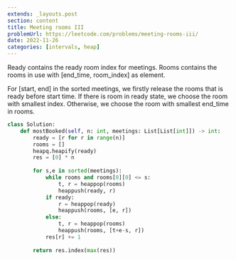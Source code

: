 ```yaml
---
extends: _layouts.post
section: content
title: Meeting rooms III
problemUrl: https://leetcode.com/problems/meeting-rooms-iii/
date: 2022-11-26
categories: [intervals, heap]
---
```


Ready contains the ready room index for meetings. Rooms contains the rooms in use with [end_time, room_index] as element.

For [start, end] in the sorted meetings, we firstly release the rooms that is ready before start time. If there is room in ready state, we choose the room with smallest index. Otherwise, we choose the room with smallest end_time in rooms.

```python
class Solution:
    def mostBooked(self, n: int, meetings: List[List[int]]) -> int:
        ready = [r for r in range(n)]
        rooms = []
        heapq.heapify(ready)
        res = [0] * n
        
        for s,e in sorted(meetings):
            while rooms and rooms[0][0] <= s:
                t, r = heappop(rooms)
                heappush(ready, r)
            if ready:
                r = heappop(ready)
                heappush(rooms, [e, r])
            else:
                t, r = heappop(rooms)
                heappush(rooms, [t+e-s, r])
            res[r] += 1
        
        return res.index(max(res))
```
